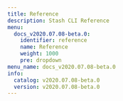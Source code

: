 ```yaml
---
title: Reference
description: Stash CLI Reference
menu:
  docs_v2020.07.08-beta.0:
    identifier: reference
    name: Reference
    weight: 1000
    pre: dropdown
menu_name: docs_v2020.07.08-beta.0
info:
  catalog: v2020.07.08-beta.0
  version: v2020.07.08-beta.0
---
```


